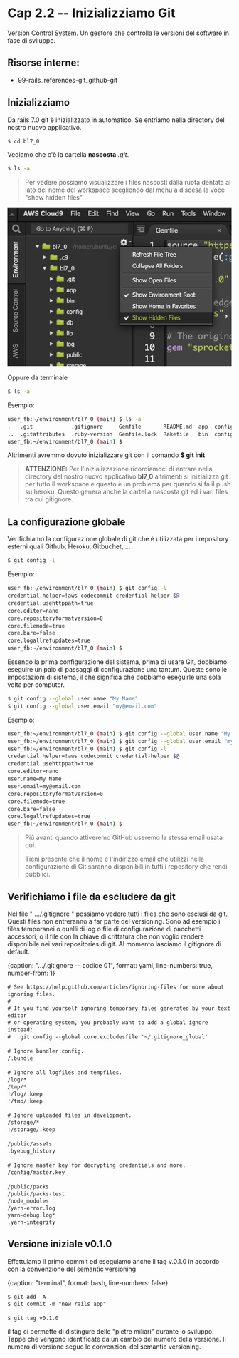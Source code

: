 # <a name="top"></a> Cap 2.2 -- Inizializziamo Git

Version Control System. Un gestore che controlla le versioni del software in fase di sviluppo.



## Risorse interne:

- 99-rails_references-git_github-git



## Inizializziamo

Da rails 7.0 git è inizializzato in automatico. Se entriamo nella directory del nostro nuovo applicativo.

```bash
$ cd bl7_0
```

Vediamo che c'è la cartella **nascosta** *.git*.

```bash
$ ls -a
```

> Per vedere possiamo visualizzare i files nascosti dalla ruota dentata al lato del nome del workspace scegliendo dal menu a discesa la voce "show hidden files"

![fig01](https://github.com/flaviobordonidev/leanpubabrandnewcms/blob/master/01-base/02-git/02_fig01-show_hidden_files.png)

Oppure da terminale

```bash
$ ls -a
```

Esempio:

```bash
user_fb:~/environment/bl7_0 (main) $ ls -a
.   .git            .gitignore     Gemfile       README.md  app  config     db   log     storage  tmp
..  .gitattributes  .ruby-version  Gemfile.lock  Rakefile   bin  config.ru  lib  public  test     vendor
user_fb:~/environment/bl7_0 (main) $ 
```

Altrimenti avremmo dovuto inizializzare git con il comando **$ git init**

> **ATTENZIONE:** 
> Per l'inizializzazione ricordiamoci di entrare nella directory del nostro nuovo applicativo **bl7_0** altrimenti si inizializza git per tutto il workspace e questo è un problema per quando si fa il push su heroku.
> Questo genera anche la cartella nascosta git ed i vari files tra cui gitignore.



## La configurazione globale 

Verifichiamo la configurazione globale di git che è utilizzata per i repository esterni quali Github, Heroku, Gitbuchet, ...

```bash
$ git config -l
```

Esempio:
  
```bash
user_fb:~/environment/bl7_0 (main) $ git config -l
credential.helper=!aws codecommit credential-helper $@
credential.usehttppath=true
core.editor=nano
core.repositoryformatversion=0
core.filemode=true
core.bare=false
core.logallrefupdates=true
user_fb:~/environment/bl7_0 (main) $ 
```

Essendo la prima configurazione del sistema, prima di usare Git, dobbiamo eseguire un paio di passaggi di configurazione una tantum.
Queste sono le impostazioni di sistema, il che significa che dobbiamo eseguirle una sola volta per computer.

```bash
$ git config --global user.name "My Name"
$ git config --global user.email "my@email.com"
```

Esempio:

```bash
user_fb:~/environment/bl7_0 (main) $ git config --global user.name "My Name"
user_fb:~/environment/bl7_0 (main) $ git config --global user.email "my@email.com"
user_fb:~/environment/bl7_0 (main) $ git config -l
credential.helper=!aws codecommit credential-helper $@
credential.usehttppath=true
core.editor=nano
user.name=My Name
user.email=my@email.com
core.repositoryformatversion=0
core.filemode=true
core.bare=false
core.logallrefupdates=true
user_fb:~/environment/bl7_0 (main) $ 
```

> Più avanti quando attiveremo GitHub useremo la stessa email usata qui.
>
> Tieni presente che il nome e l'indirizzo email che utilizzi nella configurazione di Git saranno disponibili in tutti i repository che rendi pubblici.



## Verifichiamo i file da escludere da git

Nel file " .../.gitignore " possiamo vedere tutti i files che sono esclusi da git. Questi files non entreranno a far parte del versioning.
Sono ad esempio i files temporanei o quelli di log o file di configurazione di pacchetti accessori, o il file con la chiave di crittatura che non voglio rendere disponibile nei vari repositories di git. 
Al momento lasciamo il gitignore di default.

{caption: ".../.gitignore -- codice 01", format: yaml, line-numbers: true, number-from: 1}
```
# See https://help.github.com/articles/ignoring-files for more about ignoring files.
#
# If you find yourself ignoring temporary files generated by your text editor
# or operating system, you probably want to add a global ignore instead:
#   git config --global core.excludesfile '~/.gitignore_global'

# Ignore bundler config.
/.bundle

# Ignore all logfiles and tempfiles.
/log/*
/tmp/*
!/log/.keep
!/tmp/.keep

# Ignore uploaded files in development.
/storage/*
!/storage/.keep

/public/assets
.byebug_history

# Ignore master key for decrypting credentials and more.
/config/master.key

/public/packs
/public/packs-test
/node_modules
/yarn-error.log
yarn-debug.log*
.yarn-integrity
```




## Versione iniziale v0.1.0

Effettuiamo il primo commit ed eseguiamo anche il tag v.0.1.0 in accordo con la convenzione del [semantic versioning](http://semver.org)

{caption: "terminal", format: bash, line-numbers: false}
```
$ git add -A
$ git commit -m "new rails app"

$ git tag v0.1.0
```

il tag ci permette di distingure delle "pietre miliari" durante lo sviluppo. Tappe che vengono identificate da un cambio del numero della versione.
Il numero di versione segue le convenzioni del semantic versioning.
